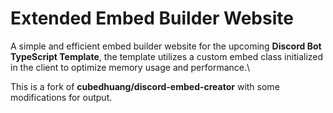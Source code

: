 # Extended Embed Builder Website

A simple and efficient embed builder website for the upcoming **Discord Bot TypeScript Template**, the template utilizes a custom embed class initialized in the client to optimize memory usage and performance.\

This is a fork of **cubedhuang/discord-embed-creator** with some modifications for output.

